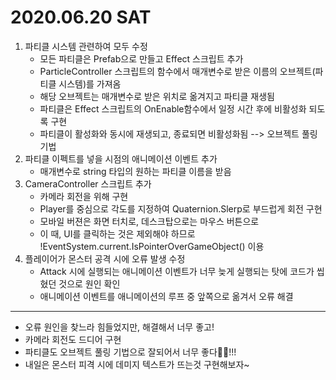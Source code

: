 # 2020.06.20 SAT

1. 파티클 시스템 관련하여 모두 수정
	- 모든 파티클은 Prefab으로 만들고 Effect 스크립트 추가
	- ParticleController 스크립트의 함수에서 매개변수로 받은 이름의 오브젝트(파티클 시스템)를 가져옴
	- 해당 오브젝트는 매개변수로 받은 위치로 옮겨지고 파티클 재생됨
	- 파티클은 Effect 스크립트의 OnEnable함수에서 일정 시간 후에 비활성화 되도록 구현
	- 파티클이 활성화와 동시에 재생되고, 종료되면 비활성화됨 --> 오브젝트 풀링 기법
2. 파티클 이펙트를 넣을 시점의 애니메이션 이벤트 추가
	- 매개변수로 string 타입의 원하는 파티클 이름을 받음
3. CameraController 스크립트 추가
	- 카메라 회전을 위해 구현
	- Player를 중심으로 각도를 지정하여 Quaternion.Slerp로 부드럽게 회전 구현
	- 모바일 버젼은 화면 터치로, 데스크탑으로는 마우스 버튼으로
	- 이 때, UI를 클릭하는 것은 제외해야 하므로 !EventSystem.current.IsPointerOverGameObject() 이용
4. 플레이어가 몬스터 공격 시에 오류 발생 수정
	- Attack 시에 실행되는 애니메이션 이벤트가 너무 늦게 실행되는 탓에 코드가 씹혔던 것으로 원인 확인
	- 애니메이션 이벤트를 애니메이션의 루프 중 앞쪽으로 옮겨서 오류 해결

***

- 오류 원인을 찾느라 힘들었지만, 해결해서 너무 좋고!
- 카메라 회전도 드디어 구현
- 파티클도 오브젝트 풀링 기법으로 잘되어서 너무 좋다🤣🤣!!!
- 내일은 몬스터 피격 시에 데미지 텍스트가 뜨는것 구현해보자~
